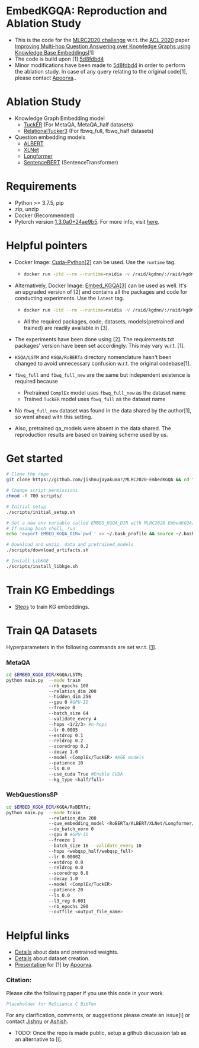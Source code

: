 # EmbedKGQA: Reproduction and Ablation Study 
- This is the code for the [MLRC2020 challenge](https://paperswithcode.com/rc2020) w.r.t. the [ACL 2020](https://acl2020.org/) paper [Improving Multi-hop Question Answering over Knowledge Graphs using Knowledge Base Embeddings](https://malllabiisc.github.io/publications/papers/final_embedkgqa.pdf)[1]
- The code is build upon [1]:[5d8fdbd4](https://github.com/malllabiisc/EmbedKGQA/tree/5d8fdbd4be77fdcb2e67a0dc8a7115844606175a)
- Minor modifications have been made to [5d8fdbd4](https://github.com/malllabiisc/EmbedKGQA/tree/5d8fdbd4be77fdcb2e67a0dc8a7115844606175a) in order to perform the ablation study. In case of any query relating to the original code[1], please contact [Apoorva](https://apoorvumang.github.io/)..
# Ablation Study
- Knowledge Graph Embedding model
     - [TuckER](https://arxiv.org/abs/1901.09590) (For MetaQA, MetaQA_half datasets)
     - [RelationalTucker3](https://arxiv.org/abs/1902.00898) (For fbwq_full, fbwq_half datasets)
- Question embedding models
    - [ALBERT](https://arxiv.org/abs/1909.11942)
    - [XLNet](https://arxiv.org/abs/1906.08237)
    - [Longformer](https://arxiv.org/abs/2004.05150)
    - [SentenceBERT](https://arxiv.org/abs/1908.10084) (SentenceTransformer)

# Requirements
- Python >= 3.7.5, pip
- zip, unzip
- Docker (Recommended)
- Pytorch version [1.3.0a0+24ae9b5](https://github.com/pytorch/pytorch/tree/24ae9b504094937fbc7c24012fbe5c601e024bcd). For more info, visit [here](https://docs.nvidia.com/deeplearning/frameworks/pytorch-release-notes/rel_19-10.html).

# Helpful pointers
- Docker Image: [Cuda-Python[2]](https://hub.docker.com/r/qts8n/cuda-python/) can be used. Use the `runtime` tag.
    - ```bash
      docker run -itd --rm --runtime=nvidia -v /raid/kgdnn/:/raid/kgdnn/ --name embedkgqa__4567 -e NVIDIA_VISIBLE_DEVICES=4,5,6,7  -p 7777:7777 qts8n/cuda-python:runtime
      ```
- Alternatively, Docker Image: [Embed_KGQA[3]](https://hub.docker.com/r/jishnup/embed_kgqa) can be used as well. It's an upgraded version of [2] and contains all the packages and code for conducting experiments. Use the `latest` tag.
    - ```bash
      docker run -itd --rm --runtime=nvidia -v /raid/kgdnn/:/raid/kgdnn/ --name embedkgqa__4567 -e NVIDIA_VISIBLE_DEVICES=4,5,6,7  -p 7777:7777 jishnup/embed_kgqa:latest
      ```
    - All the required packages, code, datasets, models{pretrained and trained} are readily available in [3].
- The experiments have been done using [2]. The requirements.txt packages' version have been set accordingly. This may vary w.r.t. [1].
- `KGQA/LSTM` and `KGQA/RoBERTa` directory nomenclature hasn't been changed to avoid unnecessary confusion w.r.t. the original codebase[1].

- `fbwq_full` and `fbwq_full_new` are the same but independent existence is required because
    - Pretrained `ComplEx` model uses `fbwq_full_new` as the dataset name
    - Trained `TuckER` model uses `fbwq_full` as the dataset name
- No `fbwq_full_new` dataset was found in the data shared by the author[1], so went ahead with this setting.

- Also, pretrained qa_models were absent in the data shared. The reproduction results are based on training scheme used by us.

# Get started
```bash
# Clone the repo
git clone https://github.com/jishnujayakumar/MLRC2020-EmbedKGQA && cd "$_"

# Change script permissions
chmod -R 700 scripts/

# Initial setup
./scripts/initial_setup.sh

# Set a new env variable called EMBED_KGQA_DIR with MLRC2020-EmbedKGQA/ directory's absolute path as value
# If using bash shell, run 
echo 'export EMBED_KGQA_DIR=`pwd`' >> ~/.bash_profile && source ~/.bash_profile

# Download and unzip, data and pretrained_models
./scripts/download_artifacts.sh

# Install LibKGE
./scripts/install_libkge.sh
```

# Train KG Embeddings
- [Steps](https://github.com/jishnujayakumar/MLRC2020-EmbedKGQA/tree/main/train_embeddings#steps-to-train-knowledge-graph-embedding-models) to train KG embeddings.

# Train QA Datasets
Hyperparameters in the following commands are set w.r.t. [[1]](https://github.com/malllabiisc/EmbedKGQA#metaqa).
### MetaQA
```bash
cd $EMBED_KGQA_DIR/KGQA/LSTM;
python main.py  --mode train 
                --nb_epochs 100
                --relation_dim 200
                --hidden_dim 256
                --gpu 0 #GPU-ID
                --freeze 0 
                --batch_size 64
                --validate_every 4 
                --hops <1/2/3> #n-hops
                --lr 0.0005 
                --entdrop 0.1 
                --reldrop 0.2  
                --scoredrop 0.2
                --decay 1.0
                --model <ComplEx/TuckER> #KGE models
                --patience 10 
                --ls 0.0 
                --use_cuda True #Enable CUDA
                --kg_type <half/full>
```

### WebQuestionsSP
```bash
cd $EMBED_KGQA_DIR/KGQA/RoBERTa;
python main.py  --mode train 
                --relation_dim 200
                --que_embedding_model <RoBERTa/ALBERT/XLNet/Longformer/SentenceTransformer>
                --do_batch_norm 0
                --gpu 0 #GPU-ID
                --freeze 1 
                --batch_size 16 --validate_every 10 
                --hops <webqsp_half/webqsp_full>
                --lr 0.00002 
                --entdrop 0.0 
                --reldrop 0.0 
                --scoredrop 0.0
                --decay 1.0 
                --model <ComplEx/TuckER> 
                --patience 20 
                --ls 0.0 
                --l3_reg 0.001 
                --nb_epochs 200 
                --outfile <output_file_name>
```

# Helpful links
- [Details](https://github.com/malllabiisc/EmbedKGQA#instructions) about data and pretrained weights.
- [Details](https://github.com/malllabiisc/EmbedKGQA#dataset-creation) about dataset creation.
- [Presentation](https://slideslive.com/38929421/improving-multihop-question-answering-over-knowledge-graphs-using-knowledge-base-embeddings) for [1] by [Apoorva](https://apoorvumang.github.io/).


### Citation:
Please cite the following paper if you use this code in your work.

```bibtex
Placeholder for ReScience C BibTex
```

For any clarification, comments, or suggestions please create an issue[i] or contact [Jishnu](https://jishnujayakumar.github.io/) or [Ashish](mailto:asardana@nvidia.com).

- TODO: Once the repo is made public, setup a github discussion tab as an alternative to [i].

